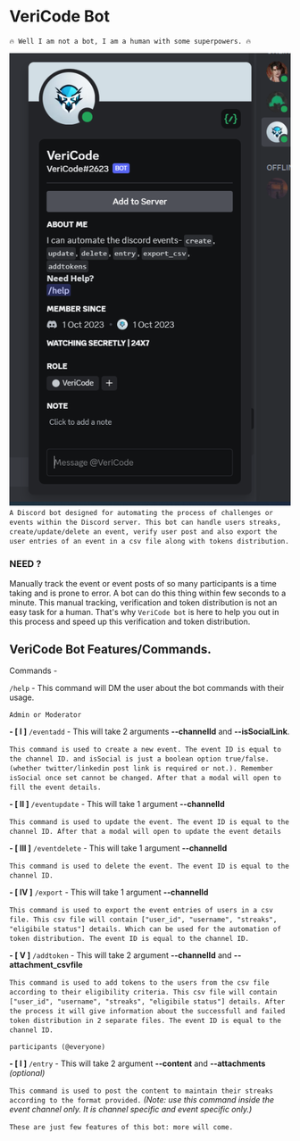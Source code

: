 # VeriCode Bot


```
🔥 Well I am not a bot, I am a human with some superpowers. 🔥
```

![vericodebot](https://github.com/nightfury-crypto/vericode-bot/blob/main/assets/display-readme/botprofile.png?raw=true)
`
A Discord bot designed for automating the process of challenges or events within the Discord server. This bot can handle users streaks, create/update/delete an event, verify user post and also export the user entries of an event in a csv file along with tokens distribution. 
`
### NEED ?

Manually track the event or event posts of so many participants is a time taking and is prone to error. A bot can do this thing within few seconds to a minute. This manual tracking, verification and token distribution is not an easy task for a human. That's why `VeriCode bot` is here to help you out in this process and speed up this verification and token distribution.

## VeriCode Bot Features/Commands.

Commands - 

`/help` - This command will DM the user about the bot commands with their usage.

```
Admin or Moderator
```

**- [ I ]**  `/eventadd` - This will take 2 arguments **--channelId** and **--isSocialLink**.

`This command is used to create a new event. The event ID is equal to the channel ID. and isSocial is just a boolean option true/false.(whether twitter/linkedin post link is required or not.). Remember isSocial once set cannot be changed. After that a modal will open to fill the event details.`

**- [ II ]**  `/eventupdate` - This will take 1 argument **--channelId**

`This command is used to update the event. The event ID is equal to the channel ID. After that a modal will open to update the event details`

**- [ III ]**  `/eventdelete` - This will take 1 argument **--channelId**

`This command is used to delete the event. The event ID is equal to the channel ID.`

**- [ IV ]**  `/export` - This will take 1 argument **--channelId**

`This command is used to export the event entries of users in a csv file. This csv file will contain ["user_id", "username", "streaks", "eligibile status"] details. Which can be used for the automation of token distribution. The event ID is equal to the channel ID.`

**- [ V ]**  `/addtoken` - This will take 2 argument **--channelId** and **--attachment_csvfile**

`This command is used to add tokens to the users from the csv file according to their eligibility criteria. This csv file will contain ["user_id", "username", "streaks", "eligibile status"] details. After the process it will give information about the successfull and failed token distribution in 2 separate files. The event ID is equal to the channel ID.`

```
participants (@everyone)
```
**- [ I ]**  `/entry` - This will take 2 argument **--content** and **--attachments** *(optional)*

`This command is used to post the content to maintain their streaks according to the format provided.`
*(Note: use this command inside the event channel only. It is channel specific and event specific only.)*


`These are just few features of this bot: more will come.`


